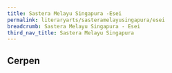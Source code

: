 ```yaml
---
title: Sastera Melayu Singapura -Esei
permalink: literaryarts/sasteramelayusingapura/esei
breadcrumb: Sastera Melayu Singapura - Esei
third_nav_title: Sastera Melayu Singapura
---
```


## **Cerpen**